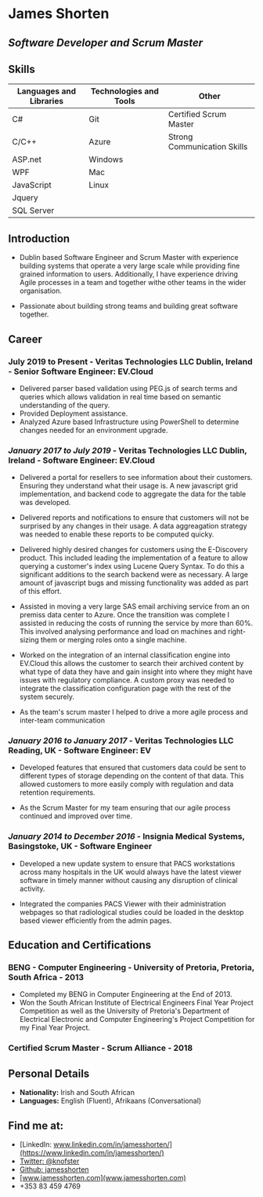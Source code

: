 # James Shorten

## _Software Developer and Scrum Master_

## Skills

| **Languages and Libraries** | **Technologies and Tools** | **Other**                               |
| --------------------------- | -------------------------- | --------------------------- |
| C#                          | Git                        | Certified Scrum Master      |
| C/C++                       | Azure                      | Strong Communication Skills |
| ASP.net                     | Windows                    |                             |
| WPF                         | Mac                        |                             |
| JavaScript                  | Linux                      |                             |
| Jquery                      |                            |                             |
| SQL Server                  |                            |                             |

## Introduction

- Dublin based Software Engineer and Scrum Master with experience building systems that operate a very large scale while providing fine grained information to users. Additionally, I have experience driving Agile processes in a team and together withe other teams in the wider organisation.

- Passionate about building strong teams and building great software together.

## Career

### July 2019 to Present - Veritas Technologies LLC Dublin, Ireland - Senior Software Engineer: EV.Cloud
- Delivered parser based validation using PEG.js of search terms and queries which allows validation in real time based on semantic understanding of the query.
- Provided Deployment assistance.
- Analyzed Azure based Infrastructure using PowerShell to determine changes needed for an environment upgrade.

### _January 2017 to July 2019_ - **Veritas Technologies LLC Dublin, Ireland** - Software Engineer: EV.Cloud


- Delivered a portal for resellers to see information about their customers. Ensuring they understand what their usage is. A new javascript grid implementation, and backend code to aggregate the data for the table was developed.
- Delivered reports and notifications to ensure that customers will not be surprised by any changes in their usage. A data aggreagation strategy was needed to enable these reports to be computed quicky.

- Delivered highly desired changes for customers using the E-Discovery product. This included leading the implementation of a feature to allow querying a customer's index using Lucene Query Syntax. To do this a significant additions to the search backend were as necessary. A large amount of javascript bugs and missing functionality was added as part of this effort.

- Assisted in moving a very large SAS email archiving service from an on premiss data center to Azure. Once the transition was complete I assisted in reducing the costs of running the service by more than 60%. This involved analysing performance and load on machines and right-sizing them or merging roles onto a single machine.

- Worked on the integration of an internal classification engine into EV.Cloud this allows the customer to search their archived content by what type of data they have and gain insight into where they might have issues with regulatory compliance. A custom proxy was needed to integrate the classification configuration page with the rest of the system securely.

- As the team's scrum master I helped to drive a more agile process and inter-team communication

### _January 2016 to January 2017_ - **Veritas Technologies LLC Reading, UK** - Software Engineer: EV

- Developed features that ensured that customers data could be sent to different types of storage depending on the content of that data. This allowed customers to more easily comply with regulation and data retention requirements.

- As the Scrum Master for my team ensuring that our agile process continued and improved over time.

### _January 2014 to December 2016_ - **Insignia Medical Systems, Basingstoke, UK** - Software Engineer

- Developed a new update system to ensure that PACS workstations across many hospitals in the UK would always have the latest viewer software in timely manner without causing any disruption of clinical activity.

- Integrated the companies PACS Viewer with their administration webpages so that radiological studies could be loaded in the desktop based viewer efficiently from the admin pages.

## Education and Certifications

### **BENG - Computer Engineering** - University of Pretoria, Pretoria, South Africa - 2013

- Completed my BENG in Computer Engineering at the End of 2013.
- Won the South African Institute of Electrical Engineers Final Year Project Competition as well as the University of Pretoria's Department of Electrical Electronic and Computer Engineering's Project Competition for my Final Year Project.

### **Certified Scrum Master** - Scrum Alliance - 2018

## Personal Details

- **Nationality:** Irish and South African
- **Languages:** English (Fluent), Afrikaans (Conversational)

## Find me at:

- [LinkedIn: www.linkedin.com/in/jamesshorten/](https://www.linkedin.com/in/jamesshorten/)
- [Twitter: @knofster](https://twitter.com/knofster)
- [Github: jamesshorten](https://github.com/jamesshorten)
- [www.jamesshorten.com](www.jamesshorten.com)
- +353 83 459 4769
